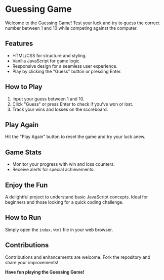 # Guessing Game

Welcome to the Guessing Game! Test your luck and try to guess the correct number between 1 and 10 while competing against the computer.

## Features

- HTML/CSS for structure and styling.
- Vanilla JavaScript for game logic.
- Responsive design for a seamless user experience.
- Play by clicking the "Guess" button or pressing Enter.

## How to Play

1. Input your guess between 1 and 10.
2. Click "Guess" or press Enter to check if you've won or lost.
3. Track your wins and losses on the scoreboard.

## Play Again

Hit the "Play Again" button to reset the game and try your luck anew.

## Game Stats

- Monitor your progress with win and loss counters.
- Receive alerts for special achievements.

## Enjoy the Fun

A delightful project to understand basic JavaScript concepts. Ideal for beginners and those looking for a quick coding challenge.

## How to Run

Simply open the `index.html` file in your web browser.

## Contributions

Contributions and enhancements are welcome. Fork the repository and share your improvements!


**Have fun playing the Guessing Game!**

